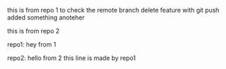 this is from repo 1 
to check the remote branch delete feature with git push
added something
anoteher

this is from repo 2

repo1: hey from 1

repo2: hello from 2
this line is made by repo1